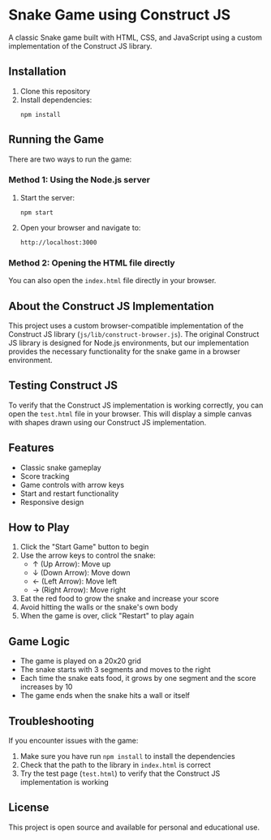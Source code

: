 # Snake Game using Construct JS

A classic Snake game built with HTML, CSS, and JavaScript using a custom implementation of the Construct JS library.

## Installation

1. Clone this repository
2. Install dependencies:
   ```
   npm install
   ```

## Running the Game

There are two ways to run the game:

### Method 1: Using the Node.js server

1. Start the server:
   ```
   npm start
   ```
2. Open your browser and navigate to:
   ```
   http://localhost:3000
   ```

### Method 2: Opening the HTML file directly

You can also open the `index.html` file directly in your browser.

## About the Construct JS Implementation

This project uses a custom browser-compatible implementation of the Construct JS library (`js/lib/construct-browser.js`). The original Construct JS library is designed for Node.js environments, but our implementation provides the necessary functionality for the snake game in a browser environment.

## Testing Construct JS

To verify that the Construct JS implementation is working correctly, you can open the `test.html` file in your browser. This will display a simple canvas with shapes drawn using our Construct JS implementation.

## Features

- Classic snake gameplay
- Score tracking
- Game controls with arrow keys
- Start and restart functionality
- Responsive design

## How to Play

1. Click the "Start Game" button to begin
2. Use the arrow keys to control the snake:
   - ↑ (Up Arrow): Move up
   - ↓ (Down Arrow): Move down
   - ← (Left Arrow): Move left
   - → (Right Arrow): Move right
3. Eat the red food to grow the snake and increase your score
4. Avoid hitting the walls or the snake's own body
5. When the game is over, click "Restart" to play again

## Game Logic

- The game is played on a 20x20 grid
- The snake starts with 3 segments and moves to the right
- Each time the snake eats food, it grows by one segment and the score increases by 10
- The game ends when the snake hits a wall or itself

## Troubleshooting

If you encounter issues with the game:

1. Make sure you have run `npm install` to install the dependencies
2. Check that the path to the library in `index.html` is correct
3. Try the test page (`test.html`) to verify that the Construct JS implementation is working

## License

This project is open source and available for personal and educational use. 